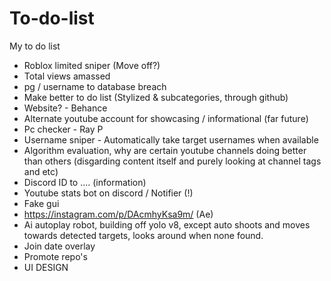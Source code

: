 # To-do-list
My to do list

+ Roblox limited sniper (Move off?)
+ Total views amassed
+ pg / username to database breach
+ Make better to do list (Stylized & subcategories, through github)
+ Website?  - Behance
+ Alternate youtube account for showcasing / informational (far future)
+ Pc checker - Ray P
+ Username sniper - Automatically take target usernames when available
+ Algorithm evaluation, why are certain youtube channels doing better than others (disgarding content itself and purely looking at channel tags and etc)
+ Discord ID to .... (information)
+ Youtube stats bot on discord / Notifier (!)
+ Fake gui
+ https://instagram.com/p/DAcmhyKsa9m/ (Ae)
+ Ai autoplay robot, building off yolo v8, except auto shoots and moves towards detected targets, looks around when none found.
+ Join date overlay
+ Promote repo's
+ UI DESIGN
